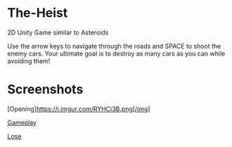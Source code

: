 # The-Heist
2D Unity Game similar to Asteroids


Use the arrow keys to navigate through the roads and SPACE to shoot the enemy cars. Your ultimate goal is to destroy as many cars as you can while avoiding them!


# Screenshots

[Opening]https://i.imgur.com/RYHCi3B.png[/img]

[Gameplay](https://i.imgur.com/41TTx6M.png)

[Lose](https://i.imgur.com/T8G3w4z.jpg)

